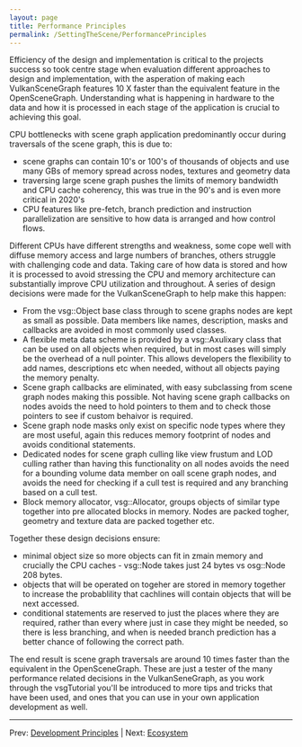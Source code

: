 ```yaml
---
layout: page
title: Performance Principles
permalink: /SettingTheScene/PerformancePrinciples
---
```


Efficiency of the design and implementation is critical to the projects success so took centre stage when evaluation different approaches to design and implementation, with the asperation of making each VulkanSceneGraph features 10 X faster than the equivalent feature in the OpenSceneGraph. Understanding what is happening in hardware to the data and how it is processed in each stage of the application is crucial to achieving this goal.

CPU bottlenecks with scene graph application predominantly occur during traversals of the scene graph, this is due to:
* scene graphs can contain 10's or 100's of thousands of objects and use many GBs of memory spread across nodes, textures and geometry data
* traversing large scene graph pushes the limits of memory bandwidth and CPU cache coherency, this was true in the 90's and is even more critical in 2020's
* CPU features like pre-fetch, branch prediction and instruction parallelization are sensitive to how data is arranged and how control flows.

Different CPUs have different strengths and weakness, some cope well with diffuse memory access and large numbers of branches, others struggle with challenging code and data. Taking care of how data is stored and how it is processed to avoid stressing the CPU and memory architecture can substantially improve CPU utilization and throughout. A series of design decisions were made for the VulkanSceneGraph to help make this happen:

* From the vsg::Object base class through to scene graphs nodes are kept as small as possible. Data members like names, description, masks and callbacks are avoided in most commonly used classes.
* A flexible meta data scheme is provided by a vsg::Axulixary class that can be used on all objects when required, but in most cases will simply be the overhead of a null pointer.  This allows developers the flexibility to add names, descriptions etc when needed, without all objects paying the memory penalty.
* Scene graph callbacks are eliminated, with easy subclassing from scene graph nodes making this possible. Not having scene graph callbacks on nodes avoids the need to hold pointers to them and to check those pointers to see if custom behaivor is required.
* Scene graph node masks only exist on specific node types where they are most useful, again this reduces memory footprint of nodes and avoids conditional statements.
* Dedicated nodes for scene graph culling like view frustum and LOD culling rather than having this functionality on all nodes avoids the need for a bounding volume data member on oall scene graph nodes, and avoids the need for checking if a cull test is required and any branching based on a cull test.
* Block memory allocator, vsg::Allocator, groups objects of similar type together into pre allocated blocks in memory. Nodes are packed togher, geometry and texture data are packed together etc.

Together these design decisions ensure:

* minimal object size so more objects can fit in zmain memory and crucially the CPU caches - vsg::Node takes just 24 bytes vs osg::Node 208 bytes.
* objects that will be operated on togeher are stored in memory together to increase the probablility that cachlines will contain objects that will be next accessed.
* conditional statements are reserved to just the places where they are required, rather than every where just in case they might be needed, so there is less branching, and when is needed branch prediction has a better chance of following the correct path.

The end result is scene graph traversals are around 10 times faster than the equivalent in the OpenSceneGraph. These are just a tester of the many performance related decisions in the VulkanSeneGraph, as you work through the vsgTutorial you'll be introduced to more tips and tricks that have been used, and ones that you can use in your own application development as well.

---

Prev: [Development Principles](DevelopmentPrinciples.md) | Next: [Ecosystem](Ecosystem.md)
 
